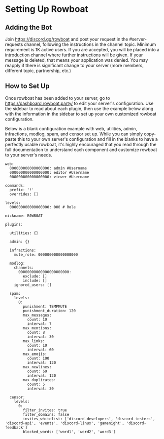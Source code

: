 # Setting Up Rowboat

## Adding the Bot

Join https://discord.gg/rowboat and post your request in the #server-requests channel, following the instructions in the channel topic. Minimum requirement is 1K active users. If you are accepted, you will be placed into a introduction channel where further instructions will be given. If your message is deleted, that means your application was denied. You may reapply if there is significant change to your server (more members, different topic, partnership, etc.)

## How to Set Up

Once rowboat has been added to your server, go to https://dashboard.rowboat.party/ to edit your server's configuration. Use the sidebar to read about each plugin, then use the example below along with the information in the sidebar to set up your own customized rowboat configuration.

Below is a blank configuration example with web, utilities, admin, infractions, modlog, spam, and censor set up. While you can simply copy-paste this to your own server's configuration and fill in the blanks to have a perfectly usable rowboat, it's highly encouraged that you read through the full documentation to understand each component and customize rowboat to your server's needs.

```
web:
  000000000000000000: admin #Username
  000000000000000000: editor #Username
  000000000000000000: viewer #Username

commands:
  prefix: '!'
  overrides: []

levels:
  000000000000000000: 000 # Role

nickname: R0WB0AT

plugins:

  utilities: {}

  admin: {}

  infractions:
    mute_role: 000000000000000000

  modlog:
    channels:
      00000000000000000000000:
        exclude: []
        include: []
    ignored_users: []

  spam:
    levels:
      0:
        punishment: TEMPMUTE
        punishment_duration: 120
        max_messages:
          count: 10
          interval: 7
        max_mentions:
          count: 8
          interval: 30
        max_links:
          count: 10
          interval: 60
        max_emojis:
          count: 100
          interval: 120
        max_newlines:
          count: 60
          interval: 120
        max_duplicates:
          count: 5
          interval: 30

  censor:
    levels:
      0:
        filter_invites: true
        filter_domains: false
        invites_whitelist: ['discord-developers', 'discord-testers', 'discord-api', 'events', 'discord-linux', 'gamenight', 'discord-feedback']
        blocked_words: ['word1', 'word2', 'word3']
```
